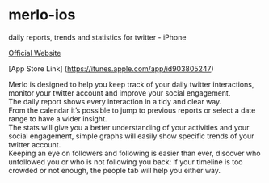 # merlo-ios
daily reports, trends and statistics for twitter - iPhone

[Official Website](http://www.merloapp.com)

[App Store Link] (https://itunes.apple.com/app/id903805247)


Merlo is designed to help you keep track of your daily twitter interactions, monitor your twitter account and improve your social engagement.  
The daily report shows every interaction in a tidy and clear way.  
From the calendar it’s possible to jump to previous reports or select a date range to have a wider insight.  
The stats will give you a better understanding of your activities and your social engagement, simple graphs will easily show specific trends of your twitter account.  
Keeping an eye on followers and following is easier than ever, discover who unfollowed you or who is not following you back: if your timeline is too crowded or not enough, the people tab will help you either way.
